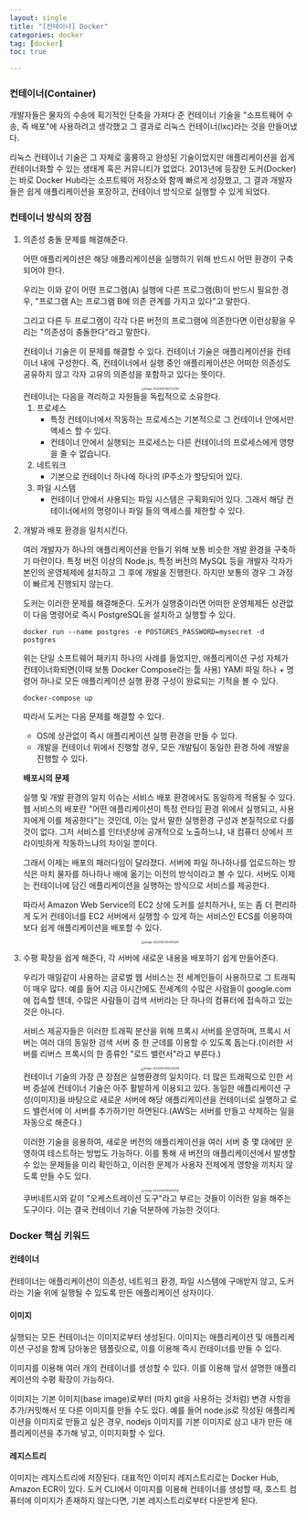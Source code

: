 ```yaml
---
layout: single
title: "[컨테이너] Docker"
categories: docker
tag: [docker]
toc: true

---
```


### 컨테이너(Container)

개발자들은 물자의 수송에 획기적인 단축을 가져다 준 컨테이너 기술을 "소프트웨어 수송, 즉 배포"에 사용하려고 생각했고 그 결과로 리눅스 컨테이너(lxc)라는 것을 만들어냈다.

리눅스 컨테이너 기술은 그 자체로 훌륭하고 완성된 기술이었지만 애플리케이션을 쉽게 컨테이너화할 수 있는 생태계 혹은 커뮤니티가 없었다. 2013년에 등장한 도커(Docker)는 바로 Docker Hub라는 소프트웨어 저장소와 함께 빠르게 성장했고, 그 결과 개발자들은 쉽게 애플리케이션을 포장하고, 컨테이너 방식으로 실행할 수 있게 되었다.

### 컨테이너 방식의 장점

1. 의존성 충돌 문제를 해결해준다.

   어떤 애플리케이션은 해당 애플리케이션을 실행하기 위해 반드시 어떤 환경이 구축되어야 한다.

   우리는 이와 같이 어떤 프로그램(A) 실행에 다른 프로그램(B)이 반드시 필요한 경우, "프로그램 A는 프로그램 B에 의존 관계를 가지고 있다"고 말한다.

   그리고 다른 두 프로그램이 각각 다른 버전의 프로그램에 의존한다면 이런상황을 우리는 "의존성이 충돌한다"라고 말한다.

   컨테이너 기술은 이 문제를 해결할 수 있다. 컨테이너 기술은 애플리케이션을 컨테이너 내에 구성한다. 즉, 컨테이너에서 실행 중인 애플리케이션은 어떠한 의존성도 공유하지 않고 각자 고유의 의존성을 포함하고 있다는 뜻이다.
   <center>
   <img src="../../images/2022-08-22-docker_first/image-20220821162722355.png" alt="image-20220821162722355" style="zoom: 33%;" />
   </center>
   컨테이너는 다음을 격리하고 자원들을 독립적으로 소유한다.

   1. 프로세스
      - 특정 컨테이너에서 작동하는 프로세스는 기본적으로 그 컨테이너 안에서만 액세스 할 수 있다.
      - 컨테이너 안에서 실행되는 프로세스는 다른 컨테이너의 프로세스에게 영향을 줄 수 없습니다.
   2. 네트워크
      - 기본으로 컨테이너 하나에 하나의 IP주소가 할당되어 있다.
   3. 파일 시스템
      - 컨테이너 안에서 사용되는 파일 시스템은 구획화되어 있다. 그래서 해당 컨테이너에서의 명령이나 파일 들의 액세스를 제한할 수 있다.

2. 개발과 배포 환경을 일치시킨다.

   여러 개발자가 하나의 애플리케이션을 만들기 위해 보통 비슷한 개발 환경을 구축하기 마련이다. 특정 버전 이상의 Node.js, 특정 버전의 MySQL 등을 개발자 각자가 본인의 운영체제에 설치하고 그 후에 개발을 진행한다. 하지만 보통의 경우 그 과정이 빠르게 진행되지 않는다.

   도커는 이러한 문제를 해결해준다. 도커가 실행중이라면 어떠한 운영체제든 상관없이 다음 명령어로 즉시 PostgreSQL을 설치하고 실행할 수 있다.

   ```shell
   docker run --name postgres -e POSTGRES_PASSWORD=mysecret -d postgres
   ```

   위는 단일 소프트웨어 패키지 하나의 사례를 들었지만, 애플리케이션 구성 자체가 컨테이너화되면(이때 보통 Docker Compose라는 툴 사용) YAMl 파일 하나 + 명령어 하나로 모든 애플리케이션 실행 환경 구성이 완료되는 기적을 볼 수 있다.

   ```shell
   docker-compose up
   ```

   따라서 도커는 다음 문제를 해결할 수 있다.

   - OS에 상관없이 즉시 애플리케이션 실행 환경을 만들 수 있다.
   - 개발을 컨테이너 위에서 진행할 경우, 모든 개발팀이 동일한 환경 하에 개발을 진행할 수 있다.

   **배포시의 문제**

   실행 및 개발 환경의 일치 이슈는 서비스 배포 환경에서도 동일하게 적용될 수 있다. 웹 서비스의 배포란 "어떤 애플리케이션이 특정 런타임 환경 위에서 실행되고, 사용자에게 이를 제공한다"는 것인데, 이는 앞서 말한 실행환경 구성과 본질적으로 다를것이 없다. 그저 서비스를 인터넷상에 공개적으로 노출하느냐, 내 컴퓨터 상에서 프라이빗하게 작동하느냐의 차이일 뿐이다.

   그래서 이제는 배포의 패러다임이 달라졌다. 서버에 파일 하나하나를 업로드하는 방식은 마치 물자를 하나하나 배에 옮기는 이전의 방식이라고 볼 수 있다. 서버도 이제는 컨테이너에 담긴 애플리케이션을 실행하는 방식으로 서비스를 제공한다.

   따라서 Amazon Web Service의 EC2 상에 도커를 설치하거나, 또는 좀 더 편리하게 도커 컨테이너를 EC2 서버에서 실행할 수 있게 하는 서비스인 ECS를 이용하여 보다 쉽게 애플리케이션을 배포할 수 있다.
   <center>
   <img src="../../images/2022-08-22-docker_first/image-20220821164412265.png" alt="image-20220821164412265" style="zoom: 33%;" />
   </center>
3. 수평 확장을 쉽게 해준다, 각 서버에 새로운 내용을 배포하기 쉽게 만들어준다.

   우리가 매일같이 사용하는 글로벌 웹 서비스는 전 세계인들이 사용하므로 그 트래픽이 매우 많다. 예를 들어 지금 이시간에도 전세계의 수많은 사람들이 google.com 에 접속할 텐데, 수많은 사람들이 검색 서버라는 단 하나의 컴퓨터에 접속하고 있는것은 아니다.

   서비스 제공자들은 이러한 트래픽 분산을 위해 프록시 서버를 운영하며, 프록시 서버는 여러 대의 동일한 검색 서버 중 한 군데를 이용할 수 있도록 돕는다.(이러한 서버를 리버스 프록시의 한 종류인 "로드 밸런서"라고 부른다.)
   <center>
   <img src="../../images/2022-08-22-docker_first/image-20220821165523048.png" alt="image-20220821165523048" style="zoom: 33%;" />
   </center>
   컨테이너 기술의 가장 큰 장점은 실행환경의 일치이다. 더 많은 트래픽으로 인한 서버 증설에 컨테이너 기술은 아주 활발하게 이용되고 있다. 동일한 애플리케이션 구성(이미지)을 바탕으로 새로운 서버에 해당 애플리케이션을 컨테이너로 실행하고 로드 밸런서에 이 서버를 추가하기만 하면된다.(AWS는 서버를 만들고 삭제하는 일을 자동으로 해준다.)

   이러한 기술을 응용하여, 새로운 버전의 애플리케이션을 여러 서버 중 몇 대에만 운영하여 테스트하는 방법도 가능하다. 이를 통해 새 버전의 애플리케이션에서 발생할 수 있는 문제들을 미리 확인하고, 이러한 문제가 사용자 전체에게 영향을 끼치지 않도록 만들 수도 있다.
   <center>
   <img src="../../images/2022-08-22-docker_first/image-20220821165810756.png" alt="image-20220821165810756" style="zoom: 33%;" />
   </center>
   쿠버네트시와 같이 "오케스트레이션 도구"라고 부르는 것들이 이러한 일을 해주는 도구이다. 이는 결국 컨테이너 기술 덕분하에 가능한 것이다.

### Docker 핵심 키워드

#### 컨테이너

컨테이너는 애플리케이션이 의존성, 네트워크 환경, 파일 시스템에 구애받지 않고, 도커라는 기술 위에 실행될 수 있도록 만든 애플리케이션 상자이다.

#### 이미지

실행되는 모든 컨테이너는 이미지로부터 생성된다. 이미지는 애플리케이션 및 애플리케이션 구성을 함께 담아놓은 템플릿으로, 이를 이용해 즉시 컨테이너를 만들 수 있다.

이미지를 이용해 여러 개의 컨테이너를 생성할 수 있다. 이를 이용해 앞서 설명한 애플리케이션의 수평 확장이 가능하다.

이미지는 기본 이미지(base image)로부터 (마치 git을 사용하는 것처럼) 변경 사항을 추가/커밋해서 또 다른 이미지를 만들 수도 있다. 예를 들어 node.js로 작성된 애플리케이션을 이미지로 만들고 싶은 경우, nodejs 이미지를 기본 이미지로 삼고 내가 만든 애플리케이션을 추가해 넣고, 이미지화할 수 있다.

#### 레지스트리

이미지는 레지스트리에 저장된다. 대표적인 이미지 레지스트리로는 Docker Hub, Amazon ECR이 있다. 도커 CLI에서 이미지를 이용해 컨테이너를 생성할 때, 호스트 컴퓨터에 이미지가 존재하지 않는다면, 기본 레지스트리로부터 다운받게 된다.